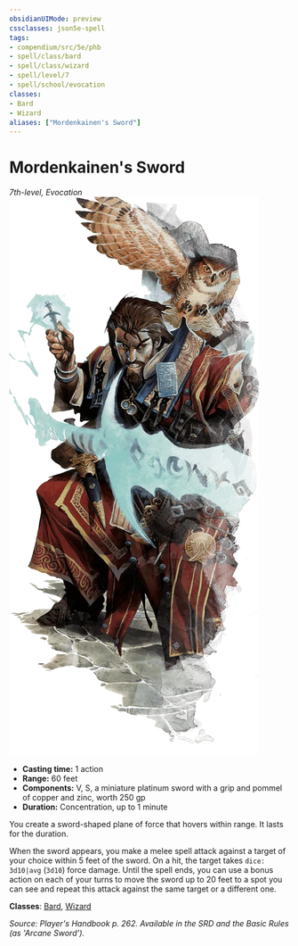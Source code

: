 ```yaml
---
obsidianUIMode: preview
cssclasses: json5e-spell
tags:
- compendium/src/5e/phb
- spell/class/bard
- spell/class/wizard
- spell/level/7
- spell/school/evocation
classes:
- Bard
- Wizard
aliases: ["Mordenkainen's Sword"]
---
```

# Mordenkainen's Sword
*7th-level, Evocation*  
![](4-Resources/Compendium/spells/img/mordenkainens-sword.webp#right)  

- **Casting time:** 1 action
- **Range:** 60 feet
- **Components:** V, S, a miniature platinum sword with a grip and pommel of copper and zinc, worth 250 gp
- **Duration:** Concentration, up to 1 minute

You create a sword-shaped plane of force that hovers within range. It lasts for the duration.

When the sword appears, you make a melee spell attack against a target of your choice within 5 feet of the sword. On a hit, the target takes `dice: 3d10|avg` (`3d10`) force damage. Until the spell ends, you can use a bonus action on each of your turns to move the sword up to 20 feet to a spot you can see and repeat this attack against the same target or a different one.

**Classes**: [Bard](4-Resources/Compendium/classes/bard.md), [Wizard](4-Resources/Compendium/classes/wizard.md)

*Source: Player's Handbook p. 262. Available in the SRD and the Basic Rules (as 'Arcane Sword').*